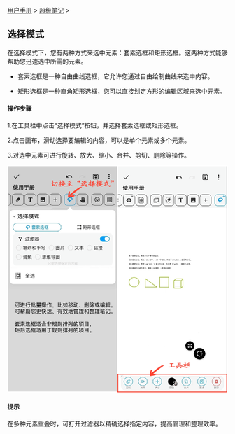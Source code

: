 [用户手册](/dragonnest/drawnote/manual) > [超级笔记](/dragonnest/drawnote/manual/super_note) >

选择模式
---

在选择模式下，您有两种方式来选中元素：套索选框和矩形选框。这两种方式能够帮助您迅速选中所需的元素。
- 套索选框是一种自由曲线选框，它允许您通过自由绘制曲线来选中内容。


- 矩形选框是一种直角矩形选框，您可以直接划定方形的编辑区域来选中元素。

#### 操作步骤

1.在工具栏中点击“选择模式”按钮，并选择套索选框或矩形选框。

2.点击画布，滑动选择要编辑的内容，可以是单个元素或多个元素。

3.对选中元素可进行旋转、放大、缩小、合并、剪切、删除等操作。

![](imgs/select_mode.png)

#### 提示
在多种元素重叠时，可打开过滤器以精确选择指定内容，提高管理和整理效率。